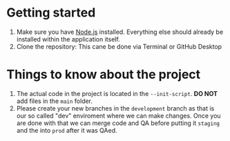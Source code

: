 # Getting started
1. Make sure you have [Node.js](https://nodejs.org/en/download/) installed. Everything else should already be installed within the application itself.
2. Clone the repository:
   This cane be done via Terminal or GitHub Desktop

# Things to know about the project
1. The actual code in the project is located in the ```--init-script```. **DO NOT** add files in the ```main``` folder.
2. Please create your new branches in the ```development``` branch as that is our so called "dev" enviroment where we can make changes. Once you are done with that we can merge code and QA before putting it ```staging``` and the into ```prod``` after it was QAed.

